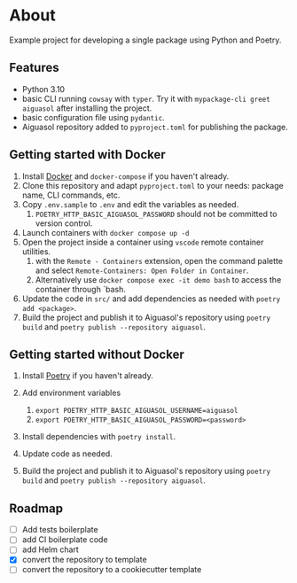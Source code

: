 # About

Example project for developing a single package using Python and Poetry.

## Features

- Python 3.10
- basic CLI running `cowsay` with `typer`. Try it with `mypackage-cli greet aiguasol` after installing the project.
- basic configuration file using `pydantic`.
- Aiguasol repository added to `pyproject.toml` for publishing the package.

## Getting started with Docker

1. Install [Docker](https://docs.docker.com/get-docker/) and `docker-compose` if you haven't already.
1. Clone this repository and adapt `pyproject.toml` to your needs: package name, CLI commands, etc.
1. Copy `.env.sample` to `.env` and edit the variables as needed.
   1. `POETRY_HTTP_BASIC_AIGUASOL_PASSWORD` should not be committed to version control.
1. Launch containers with `docker compose up -d`
1. Open the project inside a container using `vscode` remote container utilities.
   1. with the `Remote - Containers` extension, open the command palette and select `Remote-Containers: Open Folder in Container`.
   2. Alternatively use `docker compose exec -it demo bash` to access the container through `bash.
1. Update the code in `src/` and add dependencies as needed with `poetry add <package>`.
1. Build the project and publish it to Aiguasol's repository using `poetry build` and `poetry publish --repository aiguasol`.

## Getting started without Docker

1. Install [Poetry](https://python-poetry.org/docs/#installation) if you haven't already.
2. Add environment variables

   1. `export POETRY_HTTP_BASIC_AIGUASOL_USERNAME=aiguasol`
   2. `export POETRY_HTTP_BASIC_AIGUASOL_PASSWORD=<password>`

3. Install dependencies with `poetry install`.
4. Update code as needed.
5. Build the project and publish it to Aiguasol's repository using `poetry build` and `poetry publish --repository aiguasol`.

## Roadmap

- [ ] Add tests boilerplate
- [ ] add CI boilerplate code
- [ ] add Helm chart
- [x] convert the repository to template
- [ ] convert the repository to a cookiecutter template
